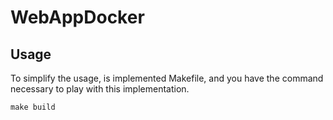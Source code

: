 # WebAppDocker

## Usage

To simplify the usage, is implemented Makefile, and you have the command necessary to play with this implementation. 

```
make build

```
